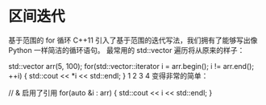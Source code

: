 # 区间迭代
基于范围的 for 循环
C++11 引入了基于范围的迭代写法，我们拥有了能够写出像 Python 一样简洁的循环语句。
最常用的 std::vector 遍历将从原来的样子：

std::vector<int> arr(5, 100);
for(std::vector<int>::iterator i = arr.begin(); i != arr.end(); ++i) {
    std::cout << *i << std::endl;
}
1
2
3
4
变得非常的简单：

// & 启用了引用
for(auto &i : arr) {
    std::cout << i << std::endl;
}
